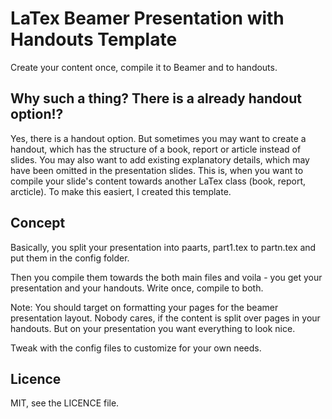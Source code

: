 # LaTex Beamer Presentation with Handouts Template

Create your content once, compile it to Beamer and to handouts. 

## Why such a thing? There is a already handout option!?

Yes, there is a handout option. But sometimes you may want to create a handout, which has the structure of a book, report or article instead of slides. 
You may also want to add existing explanatory details, which may have been omitted in the presentation slides.
This is, when you want to compile your slide's content towards another LaTex class (book, report, arcticle). To make this easiert, I created this template.

## Concept 

Basically, you split your presentation into paarts, part1.tex to partn.tex and put them in the config folder.

Then you compile them towards the both main files and voila - you get your presentation and your handouts. Write once, compile to both. 

Note: You should target on formatting your pages for the beamer presentation layout. Nobody cares, if the content is split over pages in your handouts. But on your presentation you want everything to look nice.

Tweak with the config files to customize for your own needs.

## Licence

MIT, see the LICENCE file.